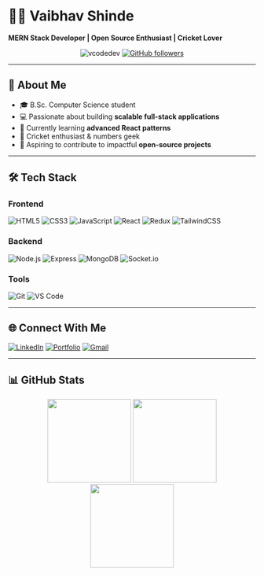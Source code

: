 # 👨‍💻 Vaibhav Shinde  

**MERN Stack Developer | Open Source Enthusiast | Cricket Lover**  

<p align="center">
  <img src="https://komarev.com/ghpvc/?username=vcodedev&label=Profile%20views&color=0e75b6&style=flat" alt="vcodedev" />
  <a href="https://github.com/vcodedev?tab=followers">
    <img src="https://img.shields.io/github/followers/vcodedev?label=Followers&style=social" alt="GitHub followers">
  </a>
</p>

---

## 🚀 About Me

- 🎓 B.Sc. Computer Science student  
- 💻 Passionate about building **scalable full-stack applications**  
- 🌱 Currently learning **advanced React patterns**  
- 🏏 Cricket enthusiast & numbers geek  
- 🎯 Aspiring to contribute to impactful **open-source projects**  

---

## 🛠️ Tech Stack

### Frontend
![HTML5](https://img.shields.io/badge/HTML5-E34F26?style=for-the-badge&logo=html5&logoColor=white)
![CSS3](https://img.shields.io/badge/CSS3-1572B6?style=for-the-badge&logo=css3&logoColor=white)
![JavaScript](https://img.shields.io/badge/JavaScript-F7DF1E?style=for-the-badge&logo=javascript&logoColor=black)
![React](https://img.shields.io/badge/React-20232A?style=for-the-badge&logo=react&logoColor=61DAFB)
![Redux](https://img.shields.io/badge/Redux-593D88?style=for-the-badge&logo=redux&logoColor=white)
![TailwindCSS](https://img.shields.io/badge/Tailwind_CSS-38B2AC?style=for-the-badge&logo=tailwind-css&logoColor=white)

### Backend
![Node.js](https://img.shields.io/badge/Node.js-43853D?style=for-the-badge&logo=node.js&logoColor=white)
![Express](https://img.shields.io/badge/Express.js-404D59?style=for-the-badge&logo=express&logoColor=white)
![MongoDB](https://img.shields.io/badge/MongoDB-4EA94B?style=for-the-badge&logo=mongodb&logoColor=white)
![Socket.io](https://img.shields.io/badge/Socket.io-010101?style=for-the-badge&logo=socket.io&logoColor=white)

### Tools
![Git](https://img.shields.io/badge/Git-F05032?style=for-the-badge&logo=git&logoColor=white)
![VS Code](https://img.shields.io/badge/VS_Code-007ACC?style=for-the-badge&logo=visual-studio-code&logoColor=white)

---

## 🌐 Connect With Me  

[![LinkedIn](https://img.shields.io/badge/LinkedIn-0077B5?style=for-the-badge&logo=linkedin&logoColor=white)](https://linkedin.com/in/vaibhav-shinde-b3b782238)
[![Portfolio](https://img.shields.io/badge/Portfolio-%23000000.svg?style=for-the-badge&logo=vercel&logoColor=white)](https://vcode-portfolio.vercel.app/)
[![Gmail](https://img.shields.io/badge/Gmail-D14836?style=for-the-badge&logo=gmail&logoColor=white)](mailto:vaibhu8605@gmail.com)

---

## 📊 GitHub Stats

<div align="center">
  <img height="170em" src="https://github-readme-stats.vercel.app/api?username=vcodedev&show_icons=true&theme=radical&count_private=true" />
  <img height="170em" src="https://github-readme-stats.vercel.app/api/top-langs/?username=vcodedev&layout=compact&theme=radical"/>
</div>

<div align="center">
  <img height="170em" src="https://github-readme-streak-stats.herokuapp.com/?user=vcodedev&theme=radical" />
</div>
